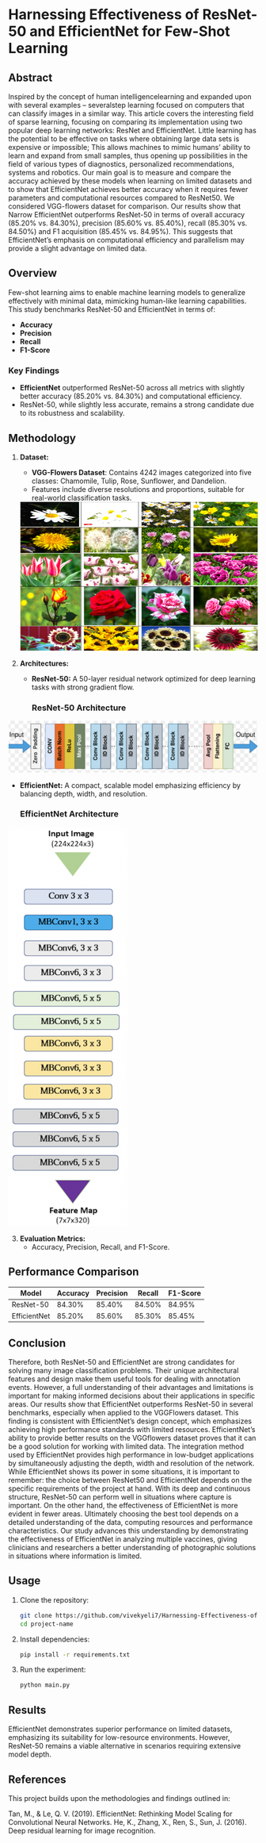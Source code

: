 # Harnessing Effectiveness of ResNet-50 and EfficientNet for Few-Shot Learning

## Abstract
Inspired by the concept of human intelligencelearning and expanded upon with several examples – severalstep learning focused on computers that can classify images in
a similar way. This article covers the interesting field of sparse
learning, focusing on comparing its implementation using two
popular deep learning networks: ResNet and EfficientNet. Little
learning has the potential to be effective on tasks where obtaining
large data sets is expensive or impossible; This allows machines to
mimic humans’ ability to learn and expand from small samples,
thus opening up possibilities in the field of various types of
diagnostics, personalized recommendations, systems and robotics.
Our main goal is to measure and compare the accuracy achieved
by these models when learning on limited datasets and to show
that EfficientNet achieves better accuracy when it requires fewer
parameters and computational resources compared to ResNet50. We considered VGG-flowers dataset for comparison. Our
results show that Narrow EfficientNet outperforms ResNet-50 in
terms of overall accuracy (85.20% vs. 84.30%), precision (85.60%
vs. 85.40%), recall (85.30% vs. 84.50%) and F1 acquisition
(85.45% vs. 84.95%). This suggests that EfficientNet’s emphasis
on computational efficiency and parallelism may provide a slight
advantage on limited data.

## Overview

Few-shot learning aims to enable machine learning models to generalize effectively with minimal data, mimicking human-like learning capabilities. This study benchmarks ResNet-50 and EfficientNet in terms of:

- **Accuracy**
- **Precision**
- **Recall**
- **F1-Score**

### Key Findings

- **EfficientNet** outperformed ResNet-50 across all metrics with slightly better accuracy (85.20% vs. 84.30%) and computational efficiency.
- ResNet-50, while slightly less accurate, remains a strong candidate due to its robustness and scalability.

## Methodology

1. **Dataset:**  
   - **VGG-Flowers Dataset**: Contains 4242 images categorized into five classes: Chamomile, Tulip, Rose, Sunflower, and Dandelion.
   - Features include diverse resolutions and proportions, suitable for real-world classification tasks.
    <img src="https://github.com/vivekyeli7/Harnessing-Effectiveness-of-ResNet-50-and-EfficientNet-for-Few-Shot-Learning/raw/main/images/dataset.png" alt="ResNet-50 Architecture" width="500" height="300">


2. **Architectures:**
   - **ResNet-50:** A 50-layer residual network optimized for deep learning tasks with strong gradient flow.
     ### ResNet-50 Architecture
![ResNet-50 Architecture](https://github.com/vivekyeli7/Harnessing-Effectiveness-of-ResNet-50-and-EfficientNet-for-Few-Shot-Learning/raw/main/images/resnet50.png)

   - **EfficientNet:** A compact, scalable model emphasizing efficiency by balancing depth, width, and resolution.
     ### EfficientNet Architecture
![EfficientNet Architecture](https://github.com/vivekyeli7/Harnessing-Effectiveness-of-ResNet-50-and-EfficientNet-for-Few-Shot-Learning/raw/main/images/efficientnet.png)
  
3. **Evaluation Metrics:**
   - Accuracy, Precision, Recall, and F1-Score.

## Performance Comparison

| Model       | Accuracy | Precision | Recall | F1-Score |
|-------------|----------|-----------|--------|----------|
| ResNet-50   | 84.30%   | 85.40%    | 84.50% | 84.95%   |
| EfficientNet| 85.20%   | 85.60%    | 85.30% | 85.45%   |


## Conclusion 
Therefore, both ResNet-50 and EfficientNet are strong candidates for solving many image classification problems. Their
unique architectural features and design make them useful
tools for dealing with annotation events. However, a full
understanding of their advantages and limitations is important
for making informed decisions about their applications in
specific areas.
Our results show that EfficientNet outperforms ResNet-50
in several benchmarks, especially when applied to the VGGFlowers dataset. This finding is consistent with EfficientNet’s
design concept, which emphasizes achieving high performance
standards with limited resources.
EfficientNet’s ability to provide better results on the VGGflowers dataset proves that it can be a good solution for
working with limited data. The integration method used by
EfficientNet provides high performance in low-budget applications by simultaneously adjusting the depth, width and
resolution of the network.
While EfficientNet shows its power in some situations,
it is important to remember: the choice between ResNet50 and EfficientNet depends on the specific requirements of
the project at hand. With its deep and continuous structure,
ResNet-50 can perform well in situations where capture is
important. On the other hand, the effectiveness of EfficientNet
is more evident in fewer areas.
Ultimately choosing the best tool depends on a detailed
understanding of the data, computing resources and performance characteristics. Our study advances this understanding
by demonstrating the effectiveness of EfficientNet in analyzing
multiple vaccines, giving clinicians and researchers a better
understanding of photographic solutions in situations where
information is limited.



## Usage

1. Clone the repository:
   ```bash
   git clone https://github.com/vivekyeli7/Harnessing-Effectiveness-of-ResNet-50-and-EfficientNet-for-Few-Shot-Learning.git
   cd project-name
   ```
2. Install dependencies:
   ```bash
   pip install -r requirements.txt
   ```
3. Run the experiment:
   ```bash
   python main.py
   ```

## Results 
EfficientNet demonstrates superior performance on limited datasets, emphasizing its suitability for low-resource environments. However, ResNet-50 remains a viable alternative in scenarios requiring extensive model depth.

## References
This project builds upon the methodologies and findings outlined in:

Tan, M., & Le, Q. V. (2019). EfficientNet: Rethinking Model Scaling for Convolutional Neural Networks.
He, K., Zhang, X., Ren, S., Sun, J. (2016). Deep residual learning for image recognition.

